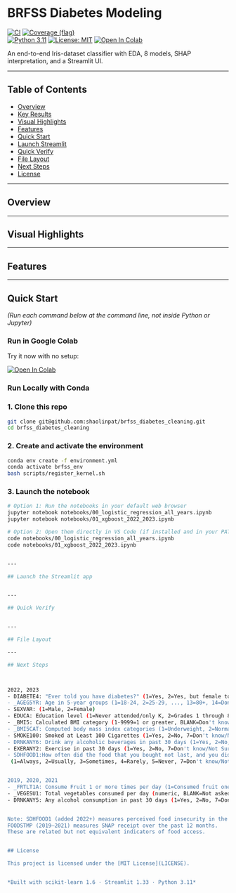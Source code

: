 # BRFSS Diabetes Modeling

[![CI](https://github.com/shaolinpat/brfss_diabetes_modeling/actions/workflows/ci.yml/badge.svg)](https://github.com/shaolinpat/brfss_diabetes_modeling/actions/workflows/ci.yml)
[![Coverage (flag)](https://img.shields.io/codecov/c/github/shaolinpat/brfss_diabetes_modeling.svg?flag=flower_classifier&branch=main)](https://codecov.io/gh/shaolinpat/brfss_diabetes_modeling)  
[![Python 3.11](https://img.shields.io/badge/python-3.11-blue.svg)](https://www.python.org/downloads/release/python-3110/)
[![License: MIT](https://img.shields.io/badge/license-MIT-green.svg)](LICENSE)
[![Open In Colab](https://colab.research.google.com/assets/colab-badge.svg)](https://colab.research.google.com/github/shaolinpat/brfss_diabetes_modeling/blob/main/notebooks/00_logistic_regression_all_years.ipynb)


An end-to-end Iris-dataset classifier with EDA, 8 models, SHAP interpretation, and a Streamlit UI.

---

## Table of Contents

- [Overview](#overview)
- [Key Results](#key-results)
- [Visual Highlights](#visual-highlights)
- [Features](#features)
- [Quick Start](#quick-start)
- [Launch Streamlit](#launch-the-streamlit-app)
- [Quick Verify](#quick-verify)
- [File Layout](#file-layout)
- [Next Steps](#next-steps)
- [License](#license)

---

## Overview

---

## Visual Highlights



---

## Features 

---
## Quick Start
_(Run each command below at the command line, not inside Python or Jupyter)_

### Run in Google Colab
Try it now with no setup:

[![Open In Colab](https://colab.research.google.com/assets/colab-badge.svg)](https://colab.research.google.com/github/shaolinpat/flower_classifier/blob/main/notebooks/flower_classifier.ipynb)


### Run Locally with Conda

### 1. Clone this repo
```bash
git clone git@github.com:shaolinpat/brfss_diabetes_cleaning.git  
cd brfss_diabetes_cleaning  
```

### 2. Create and activate the environment

```bash
conda env create -f environment.yml
conda activate brfss_env
bash scripts/register_kernel.sh
```

### 3. Launch the notebook
```bash
# Option 1: Run the notebooks in your default web browser
jupyter notebook notebooks/00_logistic_regression_all_years.ipynb
jupyter notebook notebooks/01_xgboost_2022_2023.ipynb

# Option 2: Open them directly in VS Code (if installed and in your PATH)
code notebooks/00_logistic_regression_all_years.ipynb
code notebooks/01_xgboost_2022_2023.ipynb


---

## Launch the Streamlit app


---

## Quick Verify


---

## File Layout

---

## Next Steps



2022, 2023
- DIABETE4: "Ever told you have diabetes?" (1=Yes, 2=Yes, but female told only during preganacy, 3=No, 4=No, pre-diabtees or borderline diabetes 7=Don't know/Not Sure, 8=Refused, 9=Missing, BLANK=Not asked or Missing)
- _AGEG5YR: Age in 5-year groups (1=18-24, 2=25-29, ..., 13=80+, 14=Don't know/Refused/Missing)
- SEXVAR: (1=Male, 2=Female)
- EDUCA: Education level (1=Never attended/only K, 2=Grades 1 through 8, 3=Grades 9 through 11, 4=Grade 12 or GED, 5=Some college, 6=College graduate, 9=Refused, BLANK=Not asked or Missing)
- _BMI5: Calculated BMI category (1-9999=1 or greater, BLANK=Don't know/Refused/Missing)
- _BMI5CAT: Computed body mass index categories (1=Underweight, 2=Normal, 3=Overweight, 4=Obese, BLANK=Don't know/Refused/Missing)
- SMOKE100: Smoked at Least 100 Cigarettes (1=Yes, 2=No, 7=Don't know/Not Sure, 9=Refused, BLANK=Not asked or Missing)
- DRNKANY6: Drink any alcoholic beverages in past 30 days (1=Yes, 2=No, 7=Don't know/Not Sure, 9=Refused/Missing)
- EXERANY2: Exercise in past 30 days (1=Yes, 2=No, 7=Don't know/Not Sure, 9=Refused, BLANK=Not asked or Missing)
- SDHFOOD1:How often did the food that you bought not last, and you didn't have money to get more?
 (1=Always, 2=Usually, 3=Sometimes, 4=Rarely, 5=Never, 7=Don't know/Not Sure, 9=Refused, BLANK=Not asked or missing)


2019, 2020, 2021
- _FRTLT1A: Consume Fruit 1 or more times per day (1=Consumed fruit one or more times per day, 2=Consumend fruit < one tim per day, 9=Don't know, refused or missing values)
- _VEGESU1: Total vegetables consumed per day (numeric, BLANK=Not asked or Missing)
- DRNKANY5: Any alcohol consumption in past 30 days (1=Yes, 2=No, 7=Don't know/Not Sure, 9=Refused/Missing)


Note: SDHFOOD1 (added 2022+) measures perceived food insecurity in the past 30 days. 
FOODSTMP (2019–2021) measures SNAP receipt over the past 12 months. 
These are related but not equivalent indicators of food access.


## License

This project is licensed under the [MIT License](LICENSE).


*Built with scikit-learn 1.6 · Streamlit 1.33 · Python 3.11*